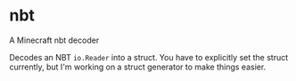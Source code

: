 # nbt
A Minecraft nbt decoder

Decodes an NBT `io.Reader` into a struct. You have to explicitly set the struct currently, but I'm working on a struct generator to make things easier.
